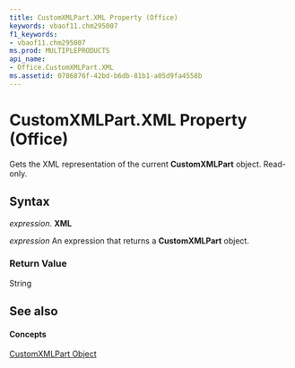 ```yaml
---
title: CustomXMLPart.XML Property (Office)
keywords: vbaof11.chm295007
f1_keywords:
- vbaof11.chm295007
ms.prod: MULTIPLEPRODUCTS
api_name:
- Office.CustomXMLPart.XML
ms.assetid: 0786876f-42bd-b6db-81b1-a05d9fa4558b
---
```



# CustomXMLPart.XML Property (Office)

Gets the XML representation of the current  **CustomXMLPart** object. Read-only.


## Syntax

 _expression_. **XML**

 _expression_ An expression that returns a **CustomXMLPart** object.


### Return Value

String


## See also


#### Concepts


[CustomXMLPart Object](customxmlpart-object-office.md)

